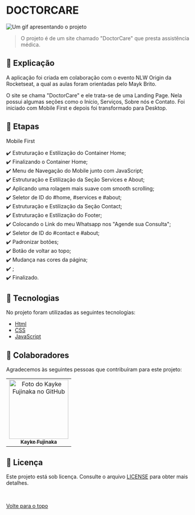 # DOCTORCARE

<img src="./src/assets/16s.gif" alt="Um gif apresentando o projeto">

>  O projeto é de um site chamado "DoctorCare" que presta assistência médica.

## :page_facing_up: Explicação

A aplicação foi criada em colaboração com o evento NLW Origin da Rocketseat, a qual as aulas foram orientadas pelo Mayk Brito.

O site se chama "DoctorCare" e ele trata-se de uma Landing Page. Nela possui algumas seções como o Início, Serviços, Sobre nós e Contato. Foi iniciado com Mobile First e depois foi transformado para Desktop.

## :dart: Etapas ##

Mobile First

:heavy_check_mark: Estruturação e Estilização do Container Home;\
:heavy_check_mark: Finalizando o Container Home;\
:heavy_check_mark: Menu de Navegação do Mobile junto com JavaScript;\
:heavy_check_mark: Estruturação e Estilização da Seção Services e About;\
:heavy_check_mark: Aplicando uma rolagem mais suave com smooth scrolling;\
:heavy_check_mark: Seletor de ID do #home, #services e #about;\
:heavy_check_mark: Estruturação e Estilização da Seção Contact;\
:heavy_check_mark: Estruturação e Estilização do Footer;\
:heavy_check_mark: Colocando o Link do meu Whatsapp nos "Agende sua Consulta";\
:heavy_check_mark: Seletor de ID do #contact e #about;\
:heavy_check_mark: Padronizar botões;\
:heavy_check_mark: Botão de voltar ao topo;\
:heavy_check_mark: Mudança nas cores da página;\
:heavy_check_mark: ;\
:heavy_check_mark: Finalizado.

## :rocket: Tecnologias ##

No projeto foram utilizadas as seguintes tecnologias:

- [Html](https://developer.mozilla.org/pt-BR/docs/Web/HTML/Element/html/)  
- [CSS](https://developer.mozilla.org/pt-BR/docs/Web/CSS)  
- [JavaScript](https://developer.mozilla.org/pt-BR/docs/Web/JavaScript) 

## 🤝 Colaboradores

Agradecemos às seguintes pessoas que contribuíram para este projeto:

<table>
  <tr>
    <td align="center">
      <a href="#">
        <img src="https://avatars.githubusercontent.com/u/98772000?s=400&u=80de9af672be7f75cc7a546838552cf63d5b82fe&v=4" width="160px;" alt="Foto do Kayke Fujinaka no GitHub"/><br>
        <sub>
          <b>Kayke Fujinaka</b>
        </sub>
      </a>
    </td>
  </tr>
</table>

## 📝 Licença

Este projeto está sob licença. Consulte o arquivo [LICENSE](LICENSE.md) para obter mais detalhes.

&#xa0;

<a href="#top">Volte para o topo</a>
